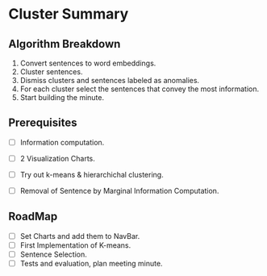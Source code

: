 # Cluster Summary

## Algorithm Breakdown

1. Convert sentences to word embeddings.
2. Cluster sentences.
3. Dismiss clusters and sentences labeled as anomalies. 
4. For each cluster select the sentences that convey the most information.
5. Start building the minute.


## Prerequisites

* [ ] Information computation.
* [ ] 2 Visualization Charts.
* [ ] Try out k-means & hierarchichal clustering.
* [ ] Removal of Sentence by Marginal Information Computation.


## RoadMap

* [ ] Set Charts and add them to NavBar.
* [ ] First Implementation of K-means. 
* [ ] Sentence Selection.
* [ ] Tests and evaluation, plan meeting minute.
